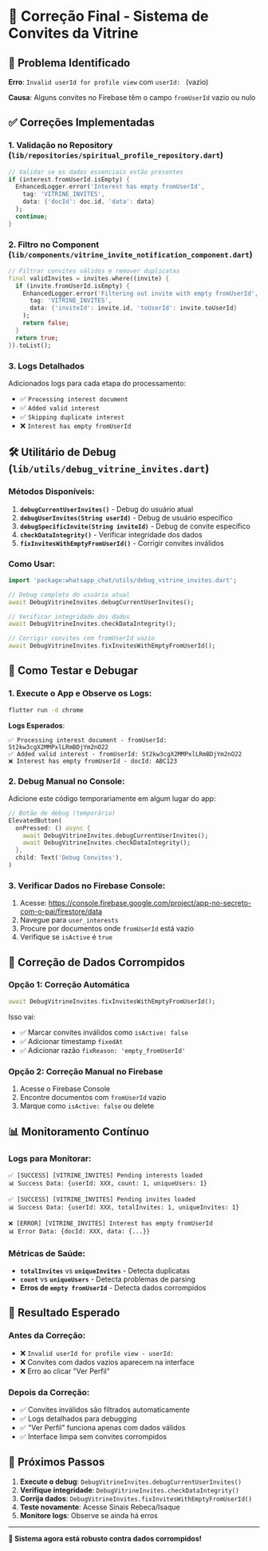 # 🔧 Correção Final - Sistema de Convites da Vitrine

## 🚨 **Problema Identificado**

**Erro**: `Invalid userId for profile view` com `userId: ` (vazio)

**Causa**: Alguns convites no Firebase têm o campo `fromUserId` vazio ou nulo

## ✅ **Correções Implementadas**

### 1. **Validação no Repository** (`lib/repositories/spiritual_profile_repository.dart`)

```dart
// Validar se os dados essenciais estão presentes
if (interest.fromUserId.isEmpty) {
  EnhancedLogger.error('Interest has empty fromUserId', 
    tag: 'VITRINE_INVITES',
    data: {'docId': doc.id, 'data': data}
  );
  continue;
}
```

### 2. **Filtro no Component** (`lib/components/vitrine_invite_notification_component.dart`)

```dart
// Filtrar convites válidos e remover duplicatas
final validInvites = invites.where((invite) {
  if (invite.fromUserId.isEmpty) {
    EnhancedLogger.error('Filtering out invite with empty fromUserId', 
      tag: 'VITRINE_INVITES',
      data: {'inviteId': invite.id, 'toUserId': invite.toUserId}
    );
    return false;
  }
  return true;
}).toList();
```

### 3. **Logs Detalhados**

Adicionados logs para cada etapa do processamento:
- ✅ `Processing interest document`
- ✅ `Added valid interest`
- ✅ `Skipping duplicate interest`
- ❌ `Interest has empty fromUserId`

## 🛠️ **Utilitário de Debug** (`lib/utils/debug_vitrine_invites.dart`)

### **Métodos Disponíveis**:

1. **`debugCurrentUserInvites()`** - Debug do usuário atual
2. **`debugUserInvites(String userId)`** - Debug de usuário específico
3. **`debugSpecificInvite(String inviteId)`** - Debug de convite específico
4. **`checkDataIntegrity()`** - Verificar integridade dos dados
5. **`fixInvitesWithEmptyFromUserId()`** - Corrigir convites inválidos

### **Como Usar**:

```dart
import 'package:whatsapp_chat/utils/debug_vitrine_invites.dart';

// Debug completo do usuário atual
await DebugVitrineInvites.debugCurrentUserInvites();

// Verificar integridade dos dados
await DebugVitrineInvites.checkDataIntegrity();

// Corrigir convites com fromUserId vazio
await DebugVitrineInvites.fixInvitesWithEmptyFromUserId();
```

## 🧪 **Como Testar e Debugar**

### **1. Execute o App e Observe os Logs**:

```bash
flutter run -d chrome
```

**Logs Esperados**:
```
✅ Processing interest document - fromUserId: St2kw3cgX2MMPxlLRmBDjYm2nO22
✅ Added valid interest - fromUserId: St2kw3cgX2MMPxlLRmBDjYm2nO22
❌ Interest has empty fromUserId - docId: ABC123
```

### **2. Debug Manual no Console**:

Adicione este código temporariamente em algum lugar do app:

```dart
// Botão de debug (temporário)
ElevatedButton(
  onPressed: () async {
    await DebugVitrineInvites.debugCurrentUserInvites();
    await DebugVitrineInvites.checkDataIntegrity();
  },
  child: Text('Debug Convites'),
)
```

### **3. Verificar Dados no Firebase Console**:

1. Acesse: https://console.firebase.google.com/project/app-no-secreto-com-o-pai/firestore/data
2. Navegue para `user_interests`
3. Procure por documentos onde `fromUserId` está vazio
4. Verifique se `isActive` é `true`

## 🔧 **Correção de Dados Corrompidos**

### **Opção 1: Correção Automática**

```dart
await DebugVitrineInvites.fixInvitesWithEmptyFromUserId();
```

Isso vai:
- ✅ Marcar convites inválidos como `isActive: false`
- ✅ Adicionar timestamp `fixedAt`
- ✅ Adicionar razão `fixReason: 'empty_fromUserId'`

### **Opção 2: Correção Manual no Firebase**

1. Acesse o Firebase Console
2. Encontre documentos com `fromUserId` vazio
3. Marque como `isActive: false` ou delete

## 📊 **Monitoramento Contínuo**

### **Logs para Monitorar**:

```
✅ [SUCCESS] [VITRINE_INVITES] Pending interests loaded
📊 Success Data: {userId: XXX, count: 1, uniqueUsers: 1}

✅ [SUCCESS] [VITRINE_INVITES] Pending invites loaded  
📊 Success Data: {userId: XXX, totalInvites: 1, uniqueInvites: 1}

❌ [ERROR] [VITRINE_INVITES] Interest has empty fromUserId
📊 Error Data: {docId: XXX, data: {...}}
```

### **Métricas de Saúde**:

- **`totalInvites`** vs **`uniqueInvites`** - Detecta duplicatas
- **`count`** vs **`uniqueUsers`** - Detecta problemas de parsing
- **Erros de `empty fromUserId`** - Detecta dados corrompidos

## 🎯 **Resultado Esperado**

### **Antes da Correção**:
- ❌ `Invalid userId for profile view - userId: `
- ❌ Convites com dados vazios aparecem na interface
- ❌ Erro ao clicar "Ver Perfil"

### **Depois da Correção**:
- ✅ Convites inválidos são filtrados automaticamente
- ✅ Logs detalhados para debugging
- ✅ "Ver Perfil" funciona apenas com dados válidos
- ✅ Interface limpa sem convites corrompidos

## 🚀 **Próximos Passos**

1. **Execute o debug**: `DebugVitrineInvites.debugCurrentUserInvites()`
2. **Verifique integridade**: `DebugVitrineInvites.checkDataIntegrity()`
3. **Corrija dados**: `DebugVitrineInvites.fixInvitesWithEmptyFromUserId()`
4. **Teste novamente**: Acesse Sinais Rebeca/Isaque
5. **Monitore logs**: Observe se ainda há erros

---

**🔧 Sistema agora está robusto contra dados corrompidos!**